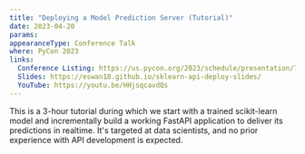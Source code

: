 ```yaml
---
title: "Deploying a Model Prediction Server (Tutorial)"
date: 2023-04-20
params:
appearanceType: Conference Talk
where: PyCon 2023
links:
  Conference Listing: https://us.pycon.org/2023/schedule/presentation/79/
  Slides: https://eswan18.github.io/sklearn-api-deploy-slides/
  YouTube: https://youtu.be/HHjsqcavdQs
---
```


This is a 3-hour tutorial during which we start with a trained scikit-learn model and incrementally build a working FastAPI application to deliver its predictions in realtime.
It's targeted at data scientists, and no prior experience with API development is expected.